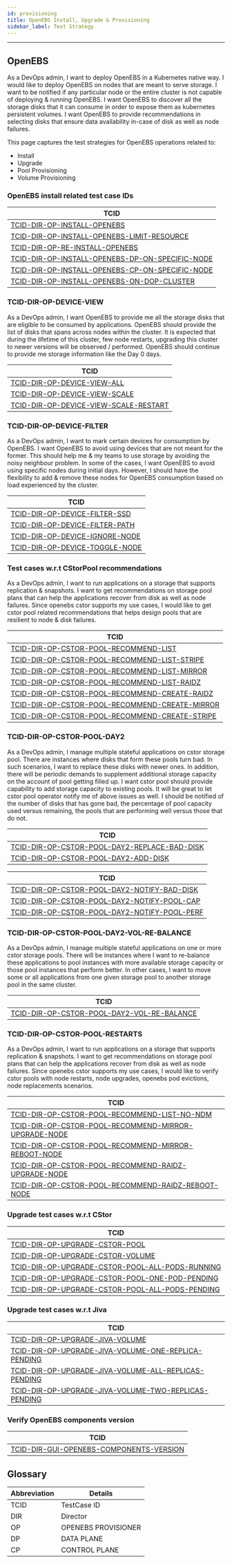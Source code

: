 ```yaml
---
id: provisioning
title: OpenEBS Install, Upgrade & Provisioning
sidebar_label: Test Strategy
---
```

------

## OpenEBS
As a DevOps admin, I want to deploy OpenEBS in a Kubernetes native way. I would like to deploy OpenEBS on nodes that are meant to serve storage. I want to be notified if any particular node or the entire cluster is not capable of deploying & running OpenEBS. I want OpenEBS to discover all the storage disks that it can consume in order to expose them as kubernetes persistent volumes. I want OpenEBS to provide recommendations in selecting disks that ensure data availability in-case of disk as well as node failures.

This page captures the test strategies for OpenEBS operations related to:
- Install
- Upgrade
- Pool Provisioning
- Volume Provisioning 


### OpenEBS install related test case IDs

| TCID                                                                                      |
| ----------------------------------------------------------------------------------------  |
| [TCID-DIR-OP-INSTALL-OPENEBS](TCID-DIR-OP-INSTALL-OPENEBS)                                |
| [TCID-DIR-OP-INSTALL-OPENEBS-LIMIT-RESOURCE](TCID-DIR-OP-INSTALL-OPENEBS-LIMIT-RESOURCE)  |
| [TCID-DIR-OP-RE-INSTALL-OPENEBS](TCID-DIR-OP-RE-INSTALL-OPENEBS)                          |
| [TCID-DIR-OP-INSTALL-OPENEBS-DP-ON-SPECIFIC-NODE](TCID-DIR-OP-INSTALL-OPENEBS-DP-ON-SPECIFIC-NODE)|
| [TCID-DIR-OP-INSTALL-OPENEBS-CP-ON-SPECIFIC-NODE](TCID-DIR-OP-INSTALL-OPENEBS-CP-ON-SPECIFIC-NODE)|
| [TCID-DIR-OP-INSTALL-OPENEBS-ON-DOP-CLUSTER](TCID-DIR-OP-INSTALL-OPENEBS-ON-DOP-CLUSTER)  |


###  TCID-DIR-OP-DEVICE-VIEW
As a DevOps admin, I want OpenEBS to provide me all the storage disks that are eligible to be consumed by applications. OpenEBS should provide the list of disks that spans across nodes within the cluster. It is expected that during the lifetime of this cluster, few node restarts, upgrading this cluster to newer versions will be observed / performed. OpenEBS should continue to provide me storage information like the Day 0 days.

| TCID                                                                          |
| ------------------------------------------------------------------------------|
| [TCID-DIR-OP-DEVICE-VIEW-ALL](TCID-DIR-OP-DEVICE-VIEW-ALL)                    |
| [TCID-DIR-OP-DEVICE-VIEW-SCALE](TCID-DIR-OP-DEVICE-VIEW-SCALE)                |
| [TCID-DIR-OP-DEVICE-VIEW-SCALE-RESTART](TCID-DIR-OP-DEVICE-VIEW-SCALE-RESTART)|

### TCID-DIR-OP-DEVICE-FILTER
As a DevOps admin, I want to mark certain devices for consumption by OpenEBS. I want OpenEBS to avoid using devices that are not meant for the former. This should help me & my teams to use storage by avoiding the noisy neighbour problem. In some of the cases, I want OpenEBS to avoid using specific nodes during initial days. However, I should have the flexibility to add & remove these nodes for OpenEBS consumption based on load experienced by the cluster.

| TCID                                                                   |
| ---------------------------------------------------------------------- |
| [TCID-DIR-OP-DEVICE-FILTER-SSD](TCID-DIR-OP-DEVICE-FILTER-SSD)         |
| [TCID-DIR-OP-DEVICE-FILTER-PATH](TCID-DIR-OP-DEVICE-FILTER-PATH)       |
| [TCID-DIR-OP-DEVICE-IGNORE-NODE](TCID-DIR-OP-DEVICE-IGNORE-NODE)       |
| [TCID-DIR-OP-DEVICE-TOGGLE-NODE](TCID-DIR-OP-DEVICE-TOGGLE-NODE)       |


### Test cases w.r.t CStorPool recommendations
As a DevOps admin, I want to run applications on a storage that supports replication & snapshots. I want to get recommendations on storage pool plans that can help the applications recover from disk as well as node failures. Since openebs cstor supports my use cases, I would like to get cstor pool related recommendations that helps design pools that are resilient to node & disk failures.

| TCID                                                                                       |
| ------------------------------------------------------------------------------------------ |
|[TCID-DIR-OP-CSTOR-POOL-RECOMMEND-LIST](TCID-DIR-OP-CSTOR-POOL-RECOMMEND-LIST)              |
|[TCID-DIR-OP-CSTOR-POOL-RECOMMEND-LIST-STRIPE](TCID-DIR-OP-CSTOR-POOL-RECOMMEND-LIST-STRIPE)|
|[TCID-DIR-OP-CSTOR-POOL-RECOMMEND-LIST-MIRROR](TCID-DIR-OP-CSTOR-POOL-RECOMMEND-LIST-MIRROR)|
|[TCID-DIR-OP-CSTOR-POOL-RECOMMEND-LIST-RAIDZ](TCID-DIR-OP-CSTOR-POOL-RECOMMEND-LIST-RAIDZ)|
|[TCID-DIR-OP-CSTOR-POOL-RECOMMEND-CREATE-RAIDZ](TCID-DIR-OP-CSTOR-POOL-RECOMMEND-CREATE-RAIDZ)|
|[TCID-DIR-OP-CSTOR-POOL-RECOMMEND-CREATE-MIRROR](TCID-DIR-OP-CSTOR-POOL-RECOMMEND-CREATE-MIRROR)|
|[TCID-DIR-OP-CSTOR-POOL-RECOMMEND-CREATE-STRIPE](TCID-DIR-OP-CSTOR-POOL-RECOMMEND-CREATE-STRIPE)|

### TCID-DIR-OP-CSTOR-POOL-DAY2 
As a DevOps admin, I manage multiple stateful applications on cstor storage pool. There are instances where disks that form these pools turn bad. In such scenarios, I want to replace these disks with newer ones. In addition, there will be periodic demands to supplement additional storage capacity on the account of pool getting filled up. I want cstor pool should provide capability to add storage capacity to existing pools. It will be great to let cstor pool operator notify me of above issues as well. I should be notified of the number of disks that has gone bad, the percentage of pool capacity used versus remaining, the pools that are performing well versus those that do not.

| TCID                                                                                       |
| ------------------------------------------------------------------------------------------ |
|[TCID-DIR-OP-CSTOR-POOL-DAY2-REPLACE-BAD-DISK](TCID-DIR-OP-CSTOR-POOL-DAY2-REPLACE-BAD-DISK)|
|[TCID-DIR-OP-CSTOR-POOL-DAY2-ADD-DISK](TCID-DIR-OP-CSTOR-POOL-DAY2-ADD-DISK)                |


| TCID                                                                                       |
| ------------------------------------------------------------------------------------------ |
|[TCID-DIR-OP-CSTOR-POOL-DAY2-NOTIFY-BAD-DISK](TCID-DIR-OP-CSTOR-POOL-DAY2-NOTIFY-BAD-DISK)  |
|[TCID-DIR-OP-CSTOR-POOL-DAY2-NOTIFY-POOL-CAP](TCID-DIR-OP-CSTOR-POOL-DAY2-NOTIFY-POOL-CAP)  |
|[TCID-DIR-OP-CSTOR-POOL-DAY2-NOTIFY-POOL-PERF](TCID-DIR-OP-CSTOR-POOL-DAY2-NOTIFY-POOL-PERF)|


### TCID-DIR-OP-CSTOR-POOL-DAY2-VOL-RE-BALANCE
As a DevOps admin, I manage multiple stateful applications on one or more cstor storage pools. There will be instances where I want to re-balance these applications to pool instances with more available storage capacity or those pool instances that perform better. In other cases, I want to move some or all applications from one given storage pool to another storage pool in the same cluster.

| TCID                                                                                       |
| ------------------------------------------------------------------------------------------ |
|[TCID-DIR-OP-CSTOR-POOL-DAY2-VOL-RE-BALANCE](TCID-DIR-OP-CSTOR-POOL-DAY2-VOL-RE-BALANCE)    |


### TCID-DIR-OP-CSTOR-POOL-RESTARTS 
As a DevOps admin, I want to run applications on a storage that supports replication & snapshots. I want to get recommendations on storage pool plans that can help the applications recover from disk as well as node failures. Since openebs cstor supports my use cases, I would like to verify cstor pools with node restarts, node upgrades, openebs pod evictions, node replacements scenarios.


| TCID                                                                                       |
| ------------------------------------------------------------------------------------------ |
|[TCID-DIR-OP-CSTOR-POOL-RECOMMEND-LIST-NO-NDM](TCID-DIR-OP-CSTOR-POOL-RECOMMEND-LIST-NO-NDM)|
|[TCID-DIR-OP-CSTOR-POOL-RECOMMEND-MIRROR-UPGRADE-NODE](TCID-DIR-OP-CSTOR-POOL-RECOMMEND-MIRROR-UPGRADE-NODE)    |
|[TCID-DIR-OP-CSTOR-POOL-RECOMMEND-MIRROR-REBOOT-NODE](TCID-DIR-OP-CSTOR-POOL-RECOMMEND-MIRROR-REBOOT-NODE)      |
|[TCID-DIR-OP-CSTOR-POOL-RECOMMEND-RAIDZ-UPGRADE-NODE](TCID-DIR-OP-CSTOR-POOL-RECOMMEND-RAIDZ-UPGRADE-NODE)      |
|[TCID-DIR-OP-CSTOR-POOL-RECOMMEND-RAIDZ-REBOOT-NODE](TCID-DIR-OP-CSTOR-POOL-RECOMMEND-RAIDZ-REBOOT-NODE)        |


### Upgrade test cases w.r.t CStor

| TCID                                                                                       |
| ------------------------------------------------------------------------------------------ |
| [TCID-DIR-OP-UPGRADE-CSTOR-POOL](TCID-DIR-OP-UPGRADE-CSTOR-POOL)                           |
| [TCID-DIR-OP-UPGRADE-CSTOR-VOLUME](TCID-DIR-OP-UPGRADE-CSTOR-VOLUME)                       |
| [TCID-DIR-OP-UPGRADE-CSTOR-POOL-ALL-PODS-RUNNING](TCID-DIR-OP-UPGRADE-CSTOR-POOL-ALL-PODS-RUNNING)|
| [TCID-DIR-OP-UPGRADE-CSTOR-POOL-ONE-POD-PENDING](TCID-DIR-OP-UPGRADE-CSTOR-POOL-ONE-POD-PENDING)|
| [TCID-DIR-OP-UPGRADE-CSTOR-POOL-ALL-PODS-PENDING](TCID-DIR-OP-UPGRADE-CSTOR-POOL-ALL-PODS-PENDING)|


### Upgrade test cases w.r.t Jiva

| TCID                                                                                       |
| ------------------------------------------------------------------------------------------ |
| [TCID-DIR-OP-UPGRADE-JIVA-VOLUME](TCID-DIR-OP-UPGRADE-JIVA-VOLUME)                         |
| [TCID-DIR-OP-UPGRADE-JIVA-VOLUME-ONE-REPLICA-PENDING](TCID-DIR-OP-UPGRADE-JIVA-VOLUME-ONE-REPLICA-PENDING)|
| [TCID-DIR-OP-UPGRADE-JIVA-VOLUME-ALL-REPLICAS-PENDING](TCID-DIR-OP-UPGRADE-JIVA-VOLUME-ALL-REPLICAS-PENDING)|
| [TCID-DIR-OP-UPGRADE-JIVA-VOLUME-TWO-REPLICAS-PENDING](TCID-DIR-OP-UPGRADE-JIVA-VOLUME-TWO-REPLICAS-PENDING)|


### Verify OpenEBS components version

| TCID                                                                                       |
| ------------------------------------------------------------------------------------------ |
| [TCID-DIR-GUI-OPENEBS-COMPONENTS-VERSION](TCID-DIR-GUI-OPENEBS-COMPONENTS-VERSION)         |                |

## Glossary

| Abbreviation     | Details                           |
| ---------------- | --------------------------------- |
| TCID             | TestCase ID                       |
| DIR              | Director                          |
| OP               | OPENEBS PROVISIONER               |
| DP               | DATA PLANE                        |
| CP               | CONTROL PLANE                     |